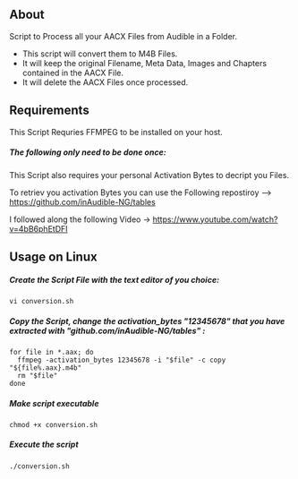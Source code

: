## About
Script to Process all your AACX Files from Audible in a Folder. 
 - This script will convert them to M4B Files.
 - It will keep the original Filename, Meta Data, Images and Chapters contained in the AACX File.
 - It will delete the AACX Files once processed.

## Requirements
This Script Requries FFMPEG to be installed on your host.

##### The following only need to be done once:
This Script also requires your personal Activation Bytes to decript you Files. 

To retriev you activation Bytes you can use the Following repostiroy --> https://github.com/inAudible-NG/tables

I followed along the following Video -> https://www.youtube.com/watch?v=4bB6phEtDFI

## Usage on Linux

##### Create the Script File with the text editor of you choice:
```
vi conversion.sh
```
##### Copy the Script, change the activation_bytes "12345678" that you have extracted with "github.com/inAudible-NG/tables" : 
```
for file in *.aax; do
  ffmpeg -activation_bytes 12345678 -i "$file" -c copy "${file%.aax}.m4b"
  rm "$file"
done
```
##### Make script executable
```
chmod +x conversion.sh
```
##### Execute the script
```
./conversion.sh
```
